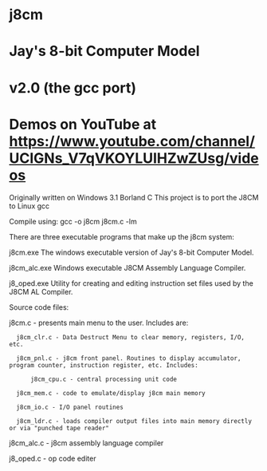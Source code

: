 # j8cm
# Jay's 8-bit Computer Model
# v2.0 (the gcc port)
# Demos on YouTube at https://www.youtube.com/channel/UCIGNs_V7qVKOYLUIHZwZUsg/videos
Originally written on Windows 3.1 Borland C
This project is to port the J8CM to Linux gcc

Compile using:  gcc -o j8cm j8cm.c -lm

There are three executable programs that make up the j8cm system:

j8cm.exe
  The windows executable version of Jay's 8-bit Computer Model.

j8cm_alc.exe
  Windows executable J8CM Assembly Language Compiler.

j8_oped.exe
  Utility for creating and editing instruction set files used by the
  J8CM AL Compiler.

Source code files:

  j8cm.c - presents main menu to the user. Includes are:
  
      j8cm_clr.c - Data Destruct Menu to clear memory, registers, I/O, etc.
      
      j8cm_pnl.c - j8cm front panel. Routines to display accumulator, program counter, instruction register, etc. Includes:
      
          j8cm_cpu.c - central processing unit code
          
      j8cm_mem.c - code to emulate/display j8cm main memory
      
      j8cm_io.c - I/O panel routines
      
      j8cm_ldr.c - loads compiler output files into main memory directly or via "punched tape reader"
    
  j8cm_alc.c - j8cm assembly language compiler
   
  j8_oped.c - op code editer

